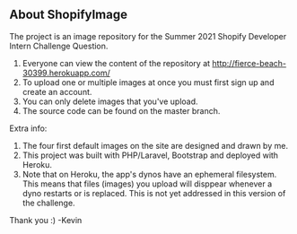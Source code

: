 ## About ShopifyImage

The project is an image repository for the Summer 2021 Shopify Developer Intern Challenge Question. 

1. Everyone can view the content of the repository at http://fierce-beach-30399.herokuapp.com/
2. To upload one or multiple images at once you must first sign up and create an account.
3. You can only delete images that you've upload.
4. The source code can be found on the master branch.

Extra info: 
1. The four first default images on the site are designed and drawn by me.
2. This project was built with PHP/Laravel, Bootstrap and deployed with Heroku. 
3. Note that on Heroku, the app's dynos have an ephemeral filesystem. This means that files (images) you upload will disppear whenever a dyno restarts or is replaced. This is not yet addressed in this version of the challenge.

Thank you :)
-Kevin
